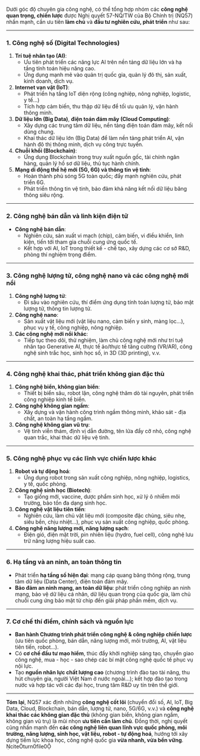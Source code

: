 Dưới góc độ chuyên gia công nghệ, có thể tổng hợp nhóm các **công nghệ quan trọng, chiến lược** được Nghị quyết 57\-NQ/TW của Bộ Chính trị (NQ57) nhấn mạnh, cần ưu tiên **làm chủ** và **đầu tư nghiên cứu, phát triển** như sau:

---

### 1\. Công nghệ số (Digital Technologies)
1. **Trí tuệ nhân tạo (AI)**:  
   - Ưu tiên phát triển các năng lực AI trên nền tảng dữ liệu lớn và hạ tầng tính toán hiệu năng cao.  
   - Ứng dụng mạnh mẽ vào quản trị quốc gia, quản lý đô thị, sản xuất, kinh doanh, dịch vụ.  
2. **Internet vạn vật (IoT)**:  
   - Phát triển hạ tầng IoT diện rộng (công nghiệp, nông nghiệp, logistic, y tế…)  
   - Tích hợp cảm biến, thu thập dữ liệu để tối ưu quản lý, vận hành thông minh.  
3. **Dữ liệu lớn (Big Data)**, **điện toán đám mây (Cloud Computing)**:  
   - Xây dựng các trung tâm dữ liệu, nền tảng điện toán đám mây, kết nối dùng chung.  
   - Khai thác dữ liệu lớn (Big Data) để làm nền tảng phát triển AI, vận hành đô thị thông minh, dịch vụ công trực tuyến.  
4. **Chuỗi khối (Blockchain)**:  
   - Ứng dụng Blockchain trong truy xuất nguồn gốc, tài chính ngân hàng, quản lý hồ sơ dữ liệu, thủ tục hành chính.  
5. **Mạng di động thế hệ mới (5G, 6G) và thông tin vệ tinh**:  
   - Hoàn thành phủ sóng 5G toàn quốc; đẩy mạnh nghiên cứu, phát triển 6G.  
   - Phát triển thông tin vệ tinh, bảo đảm khả năng kết nối dữ liệu băng thông siêu rộng.  

---

### 2\. Công nghệ bán dẫn và linh kiện điện tử
- **Công nghệ bán dẫn**:  
  - Nghiên cứu, sản xuất vi mạch (chip), cảm biến, vi điều khiển, linh kiện, tiến tới tham gia chuỗi cung ứng quốc tế.  
  - Kết hợp với AI, IoT trong thiết kế \- chế tạo, xây dựng các cơ sở R&D, phòng thí nghiệm trọng điểm.  

---

### 3\. Công nghệ lượng tử, công nghệ nano và các công nghệ mới nổi
1. **Công nghệ lượng tử**:  
   - Đi sâu vào nghiên cứu, thí điểm ứng dụng tính toán lượng tử, bảo mật lượng tử, thông tin lượng tử.  
2. **Công nghệ nano**:  
   - Sản xuất vật liệu mới (vật liệu nano, cảm biến y sinh, màng lọc…), phục vụ y tế, công nghiệp, nông nghiệp.  
3. **Các công nghệ mới nổi khác**:  
   - Tiếp tục theo dõi, thử nghiệm, làm chủ công nghệ mới như trí tuệ nhân tạo Generative AI, thực tế ảo/thực tế tăng cường (VR/AR), công nghệ sinh trắc học, sinh học số, in 3D (3D printing), v.v.

---

### 4\. Công nghệ khai thác, phát triển không gian đặc thù
1. **Công nghệ biển, không gian biển**:  
   - Thiết bị biển sâu, robot lặn, công nghệ thăm dò tài nguyên, phát triển công nghiệp kinh tế biển.  
2. **Công nghệ không gian ngầm**:  
   - Xây dựng và vận hành công trình ngầm thông minh, khảo sát \- địa chất, an toàn hạ tầng ngầm.  
3. **Công nghệ không gian vũ trụ**:  
   - Vệ tinh viễn thám, định vị dẫn đường, tên lửa đẩy cỡ nhỏ, công nghệ quan trắc, khai thác dữ liệu vệ tinh.  

---

### 5\. Công nghệ phục vụ các lĩnh vực chiến lược khác
1. **Robot và tự động hoá**:  
   - Ứng dụng robot trong sản xuất công nghiệp, nông nghiệp, logistics, y tế, quốc phòng.  
2. **Công nghệ sinh học (Biotech)**:  
   - Tạo giống mới, vaccine, dược phẩm sinh học, xử lý ô nhiễm môi trường, bảo tồn đa dạng sinh học.  
3. **Công nghệ vật liệu tiên tiến**:  
   - Nghiên cứu, làm chủ vật liệu mới (composite đặc chủng, siêu nhẹ, siêu bền, chịu nhiệt…), phục vụ sản xuất công nghiệp, quốc phòng.  
4. **Công nghệ năng lượng mới, năng lượng sạch**:  
   - Điện gió, điện mặt trời, pin nhiên liệu (hydro, fuel cell), công nghệ lưu trữ năng lượng hiệu suất cao.  

---

### 6\. Hạ tầng và an ninh, an toàn thông tin
- Phát triển **hạ tầng số hiện đại**: mạng cáp quang băng thông rộng, trung tâm dữ liệu (Data Center), điện toán đám mây.  
- **Bảo đảm an ninh mạng, an toàn dữ liệu**: phát triển công nghiệp an ninh mạng, bảo vệ dữ liệu cá nhân, dữ liệu quan trọng của quốc gia, làm chủ chuỗi cung ứng bảo mật từ chip đến giải pháp phần mềm, dịch vụ.  

---

### 7\. Cơ chế thí điểm, chính sách và nguồn lực
- **Ban hành Chương trình phát triển công nghệ & công nghiệp chiến lược** (ưu tiên quốc phòng, bán dẫn, năng lượng mới, môi trường, AI, vật liệu tiên tiến, robot…).  
- Có **cơ chế đầu tư mạo hiểm**, thúc đẩy khởi nghiệp sáng tạo, chuyển giao công nghệ, mua \- học \- sao chép các bí mật công nghệ quốc tế phục vụ nội lực.  
- Tạo **nguồn nhân lực chất lượng cao** (chương trình đào tạo tài năng, thu hút chuyên gia, người Việt Nam ở nước ngoài…); kết hợp đào tạo trong nước và hợp tác với các đại học, trung tâm R&D uy tín trên thế giới.  

---

**Tóm lại**, NQ57 xác định những **công nghệ cốt lõi** (chuyển đổi số, AI, IoT, Big Data, Cloud, Blockchain, bán dẫn, lượng tử, nano, 5G/6G, v.v.) và **công nghệ khai thác các không gian đặc thù** (không gian biển, không gian ngầm, không gian vũ trụ) là mũi nhọn **ưu tiên cần làm chủ**. Đồng thời, nghị quyết cũng nhấn mạnh đến **các công nghệ liên quan lĩnh vực quốc phòng, môi trường, năng lượng, sinh học, vật liệu, robot \- tự động hoá**, hướng tới xây dựng tiềm lực khoa học, công nghệ quốc gia **vừa nhanh, vừa bền vững**. citeturn0file0
